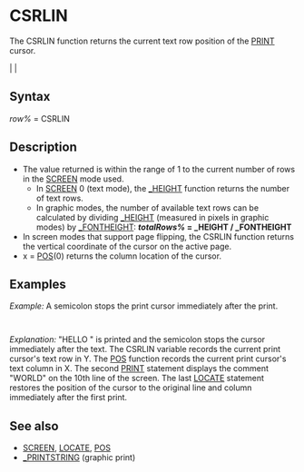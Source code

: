# CSRLIN

The CSRLIN function returns the current text row position of the [PRINT](PRINT.md) cursor.

  

|  |

## Syntax

*row%* = CSRLIN
  

## Description

* The value returned is within the range of 1 to the current number of rows in the [SCREEN](SCREEN.md) mode used.
	+ In [SCREEN](SCREEN.md) 0 (text mode), the [_HEIGHT](_HEIGHT.md) function returns the number of text rows.
	+ In graphic modes, the number of available text rows can be calculated by dividing [_HEIGHT](_HEIGHT.md) (measured in pixels in graphic modes) by [_FONTHEIGHT](_FONTHEIGHT.md): ***totalRows%* = _HEIGHT / _FONTHEIGHT**
* In screen modes that support page flipping, the CSRLIN function returns the vertical coordinate of the cursor on the active page.
* x = [POS](POS.md)(0) returns the column location of the cursor.

  

## Examples

*Example:* A semicolon stops the print cursor immediately after the print.

```   LOCATE 5, 5: PRINT "HELLO ";   Y = CSRLIN 'save the row   X = [POS](POS.md)(0) 'save the column   LOCATE 10, 10: PRINT "WORLD"   LOCATE Y, X 'restore saved position   PRINT "GOODBYE"  
```

```               HELLO GOODBYE              WORLD    
```

*Explanation:* "HELLO " is printed and the semicolon stops the cursor immediately after the text. The CSRLIN variable records the current print cursor's text row in Y. The [POS](POS.md) function records the current print cursor's text column in X. The second [PRINT](PRINT.md) statement displays the comment "WORLD" on the 10th line of the screen. The last [LOCATE](LOCATE.md) statement restores the position of the cursor to the original line and column immediately after the first print.
  

## See also

* [SCREEN](SCREEN.md), [LOCATE](LOCATE.md), [POS](POS.md)
* [_PRINTSTRING](_PRINTSTRING.md) (graphic print)

  
